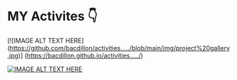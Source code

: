 # MY Activites 👇

[![IMAGE ALT TEXT HERE]
(https://github.com/bacdillon/activities...../blob/main/img/project%20gallery.jpg)]
(https://bacdillon.github.io/activities...../)


[![IMAGE ALT TEXT HERE](https://github.com/bacdillon/UiPath/blob/main/CRM%20Alfred%20Bot/img/Alfred%20Action.jpg)](https://youtu.be/KPr6PRxbiIo)
